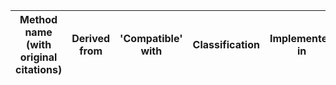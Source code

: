 | Method name (with original citations) | Derived from | 'Compatible' with | Classification | Implemented in | Energy Correction (Y/N) | Density Correction (Y/N) | Quality of geometries | Quality of densities | Quality of energies |  Recommended for | Deprecated for |
| --------------------------------------| ------------ | ----------------- | -------------- | -------------- | ----------------------- | ------------------------ | --------------------- | -------------------- | ------------------- | ---------------- | -------------- |
